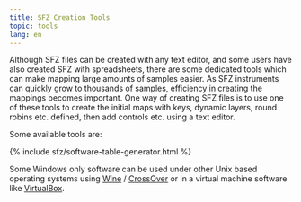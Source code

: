 ```yaml
---
title: SFZ Creation Tools
topic: tools
lang: en
---
```

Although SFZ files can be created with any text editor, and some users have also
created SFZ with spreadsheets, there are some dedicated tools which can make
mapping large amounts of samples easier. As SFZ instruments can quickly grow to
thousands of samples, efficiency in creating the mappings becomes important.
One way of creating SFZ files is to use one of these tools to create the initial
maps with keys, dynamic layers, round robins etc. defined,
then add controls etc. using a text editor.

Some available tools are:

{% include sfz/software-table-generator.html %}

Some Windows only software can be used under other Unix based operating systems
using [Wine](https://www.winehq.org/) / [CrossOver](https://www.codeweavers.com/)
or in a virtual machine software like [VirtualBox](https://www.virtualbox.org/).
